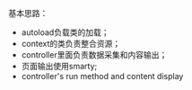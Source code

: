 基本思路：

- autoload负载类的加载；
- context的类负责整合资源；
- controller里面负责数据采集和内容输出；
- 页面输出使用smarty;
- controller's run method and content display
